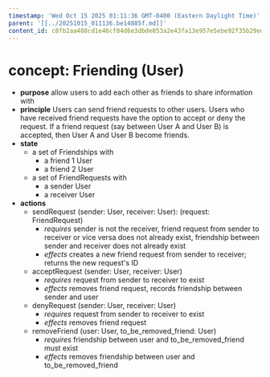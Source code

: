 ```yaml
---
timestamp: 'Wed Oct 15 2025 01:11:36 GMT-0400 (Eastern Daylight Time)'
parent: '[[../20251015_011136.be14885f.md]]'
content_id: c8fb2aa488cd1e46cf84d6e3dbde853a2e43fa13e957e5ebe92f35b29eda9b98
---
```


# concept: Friending (User)

* **purpose** allow users to add each other as friends to share information with
* **principle** Users can send friend requests to other users. Users who have received friend requests have the option to accept or deny the request. If a friend request (say between User A and User B) is accepted, then User A and User B become friends.
* **state**
  * a set of Friendships with
    * a friend 1 User
    * a friend 2 User
  * a set of FriendRequests with
    * a sender User
    * a receiver User
* **actions**
  * sendRequest (sender: User, receiver: User): (request: FriendRequest)
    * *requires* sender is not the receiver, friend request from sender to receiver or vice versa does not already exist, friendship between sender and receiver does not already exist
    * *effects* creates a new friend request from sender to receiver; returns the new request's ID
  * acceptRequest (sender: User, receiver: User)
    * *requires* request from sender to receiver to exist
    * *effects* removes friend request, records friendship between sender and user
  * denyRequest (sender: User, receiver: User)
    * *requires* request from sender to receiver to exist
    * *effects* removes friend request
  * removeFriend (user: User, to\_be\_removed\_friend: User)
    * *requires* friendship between user and to\_be\_removed\_friend must exist
    * *effects* removes friendship between user and to\_be\_removed\_friend
